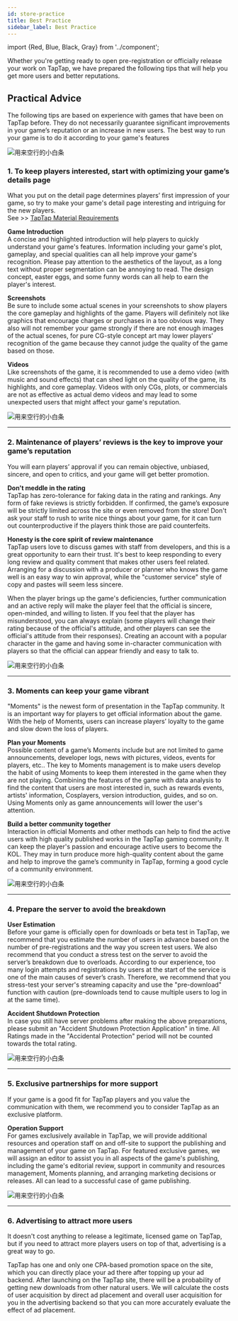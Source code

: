 ```yaml
---
id: store-practice
title: Best Practice
sidebar_label: Best Practice
---
```

import {Red, Blue, Black, Gray} from '../component';

Whether you're getting ready to open pre-registration or officially release your work on TapTap, we have prepared the following tips that will help you get more users and better reputations.  

## **Practical Advice**  

The following tips are based on experience with games that have been on TapTap before. They do not necessarily guarantee significant improvements in your game’s reputation or an increase in new users. The best way to run your game is to do it according to your game's features  

![用来空行的小白条](https://img.tapimg.com/market/images/c53d78b9b120276b53f82aebb0d01537.png)  

### **1. To keep players interested, start with optimizing your game’s details page**  

What you put on the detail page determines players’ first impression of your game, so try to make your game's detail page interesting and intriguing for the new players.  
See  >>  [TapTap Material Requirements](https://www.taptap.com/developer/help_docs/7?id=42)  

**<Blue>Game Introduction</Blue>**  
A concise and highlighted introduction will help players to quickly understand your game's features. Information including your game's plot, gameplay, and special qualities can all help improve your game's recognition. Please pay attention to the aesthetics of the layout, as a long text without proper segmentation can be annoying to read. The design concept, easter eggs, and some funny words can all help to earn the player's interest.   

**<Blue>Screenshots</Blue>**  
Be sure to include some actual scenes in your screenshots to show players the core gameplay and highlights of the game. Players will definitely not like graphics that encourage charges or purchases in a too obvious way. They also will not remember your game strongly if there are not enough images of the actual scenes, for pure CG-style concept art may lower players’ recognition of the game because they cannot judge the quality of the game based on those.  

**<Blue>Videos</Blue>**  
Like screenshots of the game, it is recommended to use a demo video (with music and sound effects) that can shed light on the quality of the game, its highlights, and core gameplay. Videos with only CGs, plots, or commercials are not as effective as actual demo videos and may lead to some unexpected users that might affect your game's reputation.  

![用来空行的小白条](https://img.tapimg.com/market/images/c53d78b9b120276b53f82aebb0d01537.png)   

---


### **2. Maintenance of players’ reviews is the key to improve your game’s reputation**

You will earn players’ approval if you can remain objective, unbiased, sincere, and open to critics, and your game will get better promotion.  

**<Blue>Don't meddle in the rating</Blue>**  
 TapTap has zero-tolerance for faking data in the rating and rankings. Any form of fake reviews is strictly forbidden. If confirmed, the game’s exposure will be strictly limited across the site or even removed from the store! Don't ask your staff to rush to write nice things about your game, for it can turn out counterproductive if the players think those are paid counterfeits.  

**<Blue>Honesty is the core spirit of review maintenance</Blue>**  
TapTap users love to discuss games with staff from developers, and this is a great opportunity to earn their trust. It's best to keep responding to every long review and quality comment that makes other users feel related. Arranging for a discussion with a producer or planner who knows the game well is an easy way to win approval, while the "customer service" style of copy and pastes will seem less sincere.  

When the player brings up the game's deficiencies, further communication and an active reply will make the player feel that the official is sincere, open-minded, and willing to listen. If you feel that the player has misunderstood, you can always explain (some players will change their rating because of the official's attitude, and other players can see the official's attitude from their responses). Creating an account with a popular character in the game and having some in-character communication with players so that the official can appear friendly and easy to talk to.  

![用来空行的小白条](https://img.tapimg.com/market/images/c53d78b9b120276b53f82aebb0d01537.png)  

---

### **3. Moments can keep your game vibrant**

"Moments" is the newest form of presentation in the TapTap community. It is an important way for players to get official information about the game. With the help of Moments, users can increase players’ loyalty to the game and slow down the loss of players.  

**<Blue>Plan your Moments</Blue>**  
Possible content of a game’s Moments include but are not limited to game announcements, developer logs, news with pictures, videos, events for players, etc.. The key to Moments management is to make users develop the habit of using Moments to keep them interested in the game when they are not playing. Combining the features of the game with data analysis to find the content that users are most interested in, such as rewards events, artists' information, Cosplayers, version introduction, guides, and so on. Using Moments only as game announcements will lower the user's attention.  

**<Blue>Build a better community together</Blue>**  
Interaction in official Moments and other methods can help to find the active users with high quality published works in the TapTap gaming community. It can keep the player's passion and encourage active users to become the KOL. They may in turn produce more high-quality content about the game and help to improve the game’s community in TapTap, forming a good cycle of a community environment.  

![用来空行的小白条](https://img.tapimg.com/market/images/c53d78b9b120276b53f82aebb0d01537.png)  

---

### **4. Prepare the server to avoid the breakdown**  

**<Blue>User Estimation</Blue>**  
Before your game is officially open for downloads or beta test in TapTap, we recommend that you estimate the number of users in advance based on the number of pre-registrations and the way you screen test users. We also recommend that you conduct a stress test on the server to avoid the server’s breakdown due to overloads. According to our experience, too many login attempts and registrations by users at the start of the service is one of the main causes of sever’s crash. Therefore, we recommend that you stress-test your server's streaming capacity and use the "pre-download" function with caution (pre-downloads tend to cause multiple users to log in at the same time).  

**<Blue>Accident Shutdown Protection</Blue>**  
In case you still have server problems after making the above preparations, please submit an "Accident Shutdown Protection Application" in time. All Ratings made in the "Accidental Protection" period will not be counted towards the total rating.  

![用来空行的小白条](https://img.tapimg.com/market/images/c53d78b9b120276b53f82aebb0d01537.png)  

---

### **5. Exclusive partnerships for more support**  

If your game is a good fit for TapTap players and you value the communication with them, we recommend you to consider TapTap as an exclusive platform.  

**<Blue>Operation Support</Blue>**  
For games exclusively available in TapTap, we will provide additional resources and operation staff on and off-site to support the publishing and management of your game on TapTap. For featured exclusive games, we will assign an editor to assist you in all aspects of the game's publishing, including the game's editorial review, support in community and resources management, Moments planning, and arranging marketing decisions or releases. All can lead to a successful case of game publishing.  

![用来空行的小白条](https://img.tapimg.com/market/images/c53d78b9b120276b53f82aebb0d01537.png)  

---

### **6. Advertising to attract more users**

It doesn't cost anything to release a legitimate, licensed game on TapTap, but if you need to attract more players users on top of that, advertising is a great way to go.  

TapTap has one and only one CPA-based promotion space on the site, which you can directly place your ad there after topping up your ad backend. After launching on the TapTap site, there will be a probability of getting new downloads from other natural users. We will calculate the costs of user acquisition by direct ad placement and overall user acquisition for you in the advertising backend so that you can more accurately evaluate the effect of ad placement.  
